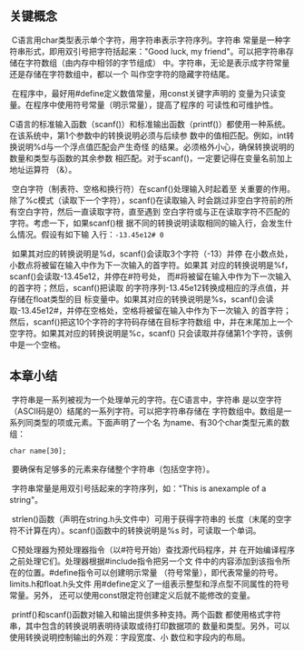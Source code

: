 ## 关键概念

​	C语言用char类型表示单个字符，用字符串表示字符序列。字符串 常量是一种字符串形式，即用双引号把字符括起来："Good luck, my friend"。可以把字符串存储在字符数组（由内存中相邻的字节组成） 中。字符串，无论是表示成字符常量还是存储在字符数组中，都以一个 叫作空字符的隐藏字符结尾。

​	在程序中，最好用#define定义数值常量，用const关键字声明的 变量为只读变量。在程序中使用符号常量（明示常量），提高了程序的 可读性和可维护性。

​	C语言的标准输入函数（scanf()）和标准输出函数（printf()）都使用一种系统。在该系统中，第1个参数中的转换说明必须与后续参 数中的值相匹配。例如，int转换说明%d与一个浮点值匹配会产生奇怪 的结果。必须格外小心，确保转换说明的数量和类型与函数的其余参数 相匹配。对于scanf()，一定要记得在变量名前加上地址运算符 （&）。 

​	空白字符（制表符、空格和换行符）在scanf()处理输入时起着至 关重要的作用。除了%c模式（读取下一个字符），scanf()在读取输入 时会跳过非空白字符前的所有空白字符，然后一直读取字符，直至遇到 空白字符或与正在读取字符不匹配的字符。考虑一下，如果scanf()根 据不同的转换说明读取相同的输入行，会发生什么情况。假设有如下输 入行：`-13.45e12# 0`

​	如果其对应的转换说明是%d，scanf()会读取3个字符（-13）并停 在小数点处，小数点将被留在输入中作为下一次输入的首字符。如果其 对应的转换说明是%f，scanf()会读取-13.45e12，并停在#符号处， 而#将被留在输入中作为下一次输入的首字符；然后，scanf()把读取 的字符序列-13.45e12转换成相应的浮点值，并存储在float类型的目 标变量中。如果其对应的转换说明是%s，scanf()会读 取-13.45e12#，并停在空格处，空格将被留在输入中作为下一次输入 的首字符；然后，scanf()把这10个字符的字符码存储在目标字符数组 中，并在末尾加上一个空字符。如果其对应的转换说明是%c，scanf() 只会读取并存储第1个字符，该例中是一个空格。

## 本章小结

​	字符串是一系列被视为一个处理单元的字符。在C语言中，字符串 是以空字符（ASCII码是0）结尾的一系列字符。可以把字符串存储在 字符数组中。数组是一系列同类型的项或元素。下面声明了一个名 为name、有30个char类型元素的数组：

`char name[30];`

​	要确保有足够多的元素来存储整个字符串（包括空字符）。

​	字符串常量是用双引号括起来的字符序列，如："This is anexample of a string"。

​	strlen()函数（声明在string.h头文件中）可用于获得字符串的 长度（末尾的空字符不计算在内）。scanf()函数中的转换说明是%s 时，可读取一个单词。

​	C预处理器为预处理器指令（以#符号开始）查找源代码程序，并 在开始编译程序之前处理它们。处理器根据#include指令把另一个文 件中的内容添加到该指令所在的位置。#define指令可以创建明示常量 （符号常量），即代表常量的符号。limits.h和float.h头文件 用#define定义了一组表示整型和浮点型不同属性的符号常量。另外， 还可以使用const限定符创建定义后就不能修改的变量。

​	printf()和scanf()函数对输入和输出提供多种支持。两个函数 都使用格式字符串，其中包含的转换说明表明待读取或待打印数据项的 数量和类型。另外，可以使用转换说明控制输出的外观：字段宽度、小 数位和字段内的布局。